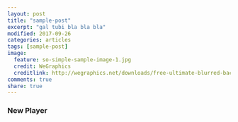```yaml
---
layout: post
title: "sample-post"
excerpt: "gal tubi bla bla bla"
modified: 2017-09-26
categories: articles
tags: [sample-post]
image:
  feature: so-simple-sample-image-1.jpg
  credit: WeGraphics
  creditlink: http://wegraphics.net/downloads/free-ultimate-blurred-background-pack/
comments: true
share: true
---
```

### New Player
<div class="apester-media" data-media-id="5b4b44f687b2e06537a1bcfc" height="512"></div><script async src="//sdk.stg.apester.com/js/sdk/v2.0/apester-javascript-sdk.min.js"></script>
